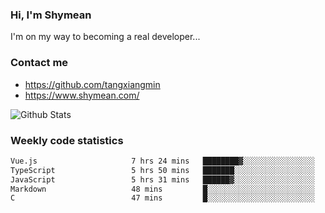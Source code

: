 ### Hi, I'm Shymean

I'm on my way to becoming a real developer...

### Contact me

- <https://github.com/tangxiangmin>
- <https://www.shymean.com/>

![Github Stats](https://github-readme-stats.vercel.app/api?username=tangxiangmin&show_icons=true&theme=dark)


###  Weekly code statistics

<!--START_SECTION:waka-->

```txt
Vue.js                     7 hrs 24 mins   ████████▓░░░░░░░░░░░░░░░░   35.22 %
TypeScript                 5 hrs 50 mins   ███████░░░░░░░░░░░░░░░░░░   27.71 %
JavaScript                 5 hrs 31 mins   ██████▓░░░░░░░░░░░░░░░░░░   26.22 %
Markdown                   48 mins         █░░░░░░░░░░░░░░░░░░░░░░░░   03.80 %
C                          47 mins         █░░░░░░░░░░░░░░░░░░░░░░░░   03.73 %
```

<!--END_SECTION:waka-->